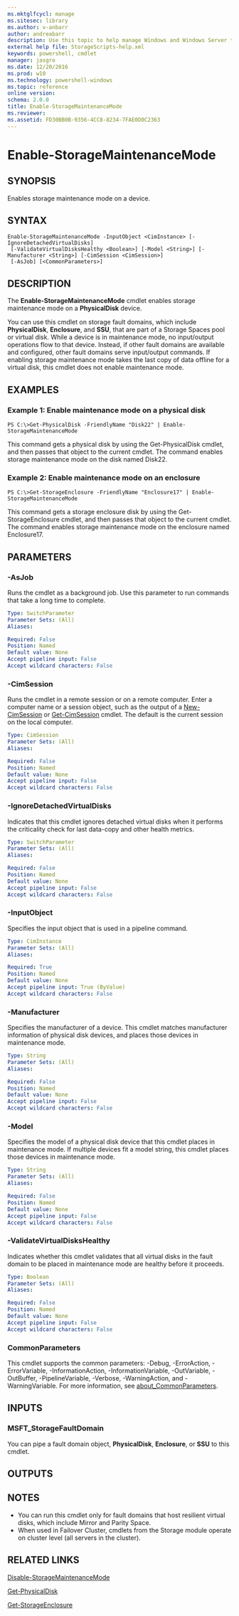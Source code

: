 ```yaml
---
ms.mktglfcycl: manage
ms.sitesec: library
ms.author: v-anbarr
author: andreabarr
description: Use this topic to help manage Windows and Windows Server technologies with Windows PowerShell.
external help file: StorageScripts-help.xml
keywords: powershell, cmdlet
manager: jasgro
ms.date: 12/20/2016
ms.prod: w10
ms.technology: powershell-windows
ms.topic: reference
online version:
schema: 2.0.0
title: Enable-StorageMaintenanceMode
ms.reviewer:
ms.assetid: FD30BB0B-9356-4CC8-8234-7FAE0D0C2363
---
```


# Enable-StorageMaintenanceMode

## SYNOPSIS
Enables storage maintenance mode on a device.

## SYNTAX

```
Enable-StorageMaintenanceMode -InputObject <CimInstance> [-IgnoreDetachedVirtualDisks]
 [-ValidateVirtualDisksHealthy <Boolean>] [-Model <String>] [-Manufacturer <String>] [-CimSession <CimSession>]
 [-AsJob] [<CommonParameters>]
```

## DESCRIPTION
The **Enable-StorageMaintenanceMode** cmdlet enables storage maintenance mode on a **PhysicalDisk** device.

You can use this cmdlet on storage fault domains, which include **PhysicalDisk**, **Enclosure**, and **SSU**, that are part of a Storage Spaces pool or virtual disk.
While a device is in maintenance mode, no input/output operations flow to that device.
Instead, if other fault domains are available and configured, other fault domains serve input/output commands.
If enabling storage maintenance mode takes the last copy of data offline for a virtual disk, this cmdlet does not enable maintenance mode.

## EXAMPLES

### Example 1: Enable maintenance mode on a physical disk
```
PS C:\>Get-PhysicalDisk -FriendlyName "Disk22" | Enable-StorageMaintenanceMode
```

This command gets a physical disk by using the Get-PhysicalDisk cmdlet, and then passes that object to the current cmdlet.
The command enables storage maintenance mode on the disk named Disk22.

### Example 2: Enable maintenance mode on an enclosure
```
PS C:\>Get-StorageEnclosure -FriendlyName "Enclosure17" | Enable-StorageMaintenanceMode
```

This command gets a storage enclosure disk by using the Get-StorageEnclosure cmdlet, and then passes that object to the current cmdlet.
The command enables storage maintenance mode on the enclosure named Enclosure17.

## PARAMETERS

### -AsJob
Runs the cmdlet as a background job. Use this parameter to run commands that take a long time to complete.

```yaml
Type: SwitchParameter
Parameter Sets: (All)
Aliases:

Required: False
Position: Named
Default value: None
Accept pipeline input: False
Accept wildcard characters: False
```

### -CimSession
Runs the cmdlet in a remote session or on a remote computer.
Enter a computer name or a session object, such as the output of a [New-CimSession](http://go.microsoft.com/fwlink/p/?LinkId=227967) or [Get-CimSession](http://go.microsoft.com/fwlink/p/?LinkId=227966) cmdlet.
The default is the current session on the local computer.

```yaml
Type: CimSession
Parameter Sets: (All)
Aliases:

Required: False
Position: Named
Default value: None
Accept pipeline input: False
Accept wildcard characters: False
```

### -IgnoreDetachedVirtualDisks
Indicates that this cmdlet ignores detached virtual disks when it performs the criticality check for last data-copy and other health metrics.

```yaml
Type: SwitchParameter
Parameter Sets: (All)
Aliases:

Required: False
Position: Named
Default value: None
Accept pipeline input: False
Accept wildcard characters: False
```

### -InputObject
Specifies the input object that is used in a pipeline command.

```yaml
Type: CimInstance
Parameter Sets: (All)
Aliases:

Required: True
Position: Named
Default value: None
Accept pipeline input: True (ByValue)
Accept wildcard characters: False
```

### -Manufacturer
Specifies the manufacturer of a device.
This cmdlet matches manufacturer information of physical disk devices, and places those devices in maintenance mode.

```yaml
Type: String
Parameter Sets: (All)
Aliases:

Required: False
Position: Named
Default value: None
Accept pipeline input: False
Accept wildcard characters: False
```

### -Model
Specifies the model of a physical disk device that this cmdlet places in maintenance mode.
If multiple devices fit a model string, this cmdlet places those devices in maintenance mode.

```yaml
Type: String
Parameter Sets: (All)
Aliases:

Required: False
Position: Named
Default value: None
Accept pipeline input: False
Accept wildcard characters: False
```

### -ValidateVirtualDisksHealthy
Indicates whether this cmdlet validates that all virtual disks in the fault domain to be placed in maintenance mode are healthy before it proceeds.

```yaml
Type: Boolean
Parameter Sets: (All)
Aliases:

Required: False
Position: Named
Default value: None
Accept pipeline input: False
Accept wildcard characters: False
```

### CommonParameters
This cmdlet supports the common parameters: -Debug, -ErrorAction, -ErrorVariable, -InformationAction, -InformationVariable, -OutVariable, -OutBuffer, -PipelineVariable, -Verbose, -WarningAction, and -WarningVariable. For more information, see [about_CommonParameters](http://go.microsoft.com/fwlink/?LinkID=113216).

## INPUTS

### MSFT_StorageFaultDomain
You can pipe a fault domain object, **PhysicalDisk**, **Enclosure**, or **SSU** to this cmdlet.

## OUTPUTS

## NOTES
* You can run this cmdlet only for fault domains that host resilient virtual disks, which include Mirror and Parity Space.
* When used in Failover Cluster, cmdlets from the Storage module operate on cluster level (all servers in the cluster).

## RELATED LINKS

[Disable-StorageMaintenanceMode](./Disable-StorageMaintenanceMode.md)

[Get-PhysicalDisk](./Get-PhysicalDisk.md)

[Get-StorageEnclosure](./Get-StorageEnclosure.md)

